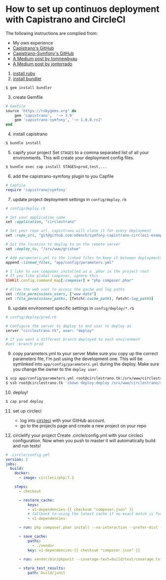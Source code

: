 How to set up continuos deployment with Capistrano and CircleCI
============

The following instructions are complied from:
* My own experience
* [Capistrano's GitHub](https://github.com/capistrano/capistrano)
* [Capistrano-Symfony's GitHub](https://github.com/capistrano/symfony)
* [A Medium post by tomnewbyau](https://medium.com/@tomnewbyau/continuous-delivery-with-symfony-circleci-capistrano-add0df48347d)
* [A Medium post by jontorrado](https://medium.com/@jontorrado/deploying-a-symfony-application-with-capistrano-a954a1a03819)

1. [install ruby](https://www.ruby-lang.org/en/documentation/installation/)
2. [install bundler](https://bundler.io/)

```bash
$ gem install bundler
```

3. create Gemfile

```ruby
# Gemfile
source 'https://rubygems.org' do
    gem 'capistrano',  '~> 3.9'
    gem 'capistrano-symfony', '~> 1.0.0.rc2'
end
```

4. install capistrano

```bash
$ bundle install
```

5. capify your project
Set `STAGES` to a comma separated list of all your environments.
This will create your deployment config files.

```bash
$ bundle exec cap install STAGES=prod,test,...
```

6. add the capistrano-symfony plugin to you Capfile

```ruby
# Capfile
require 'capistrano/symfony'
```

7. update project deployment settings in `config/deploy.rb`

```ruby
# config/deploy.rb

# Set your application name
set :application, "circlestrano"

# Set your repo url, capistrano will clone it for every deployment
set :repo_url, "git@github.com:ndench/symfony-capistrano-circleci-example.git"

# Set the location to deploy to on the remote server
set :deploy_to, "/srv/www/grishue"

# Add parameters.yml to the linked files to keep it between deployments
append :linked_files, "app/config/parameters.yml"

# I like to use composer installed as a .phar in the project root
# If you like global composer, ignore this
SSHKit.config.command_map[:composer] = "php composer.phar"

# Allow the web user to access the gache and log paths
set :file_permissions_users, ["www-data"]
set :file_permissions_paths, [fetch(:cache_path), fetch(:log_path)]
```

8. update environment specific settings in `config/deploy/*.rb`

```ruby
# config/deploy/prod.rb

# Configure the server to deploy to and user to deploy as
server "circlestrano.tk", user: "deploy"

# If you want a different branch deployed to each environment 
#set :branch prod
```

9. copy parameters.yml to your server
Make sure you copy up the correct parameters file, I'm just using the development one.
This will be symlinked into `app/config/parameters.yml` during the deploy.
Make sure you change the owner to the `deploy user`.

```bash
$ scp app/config/parameters.yml root@circlestrano.tk:/srv/www/circlestrano/shared/app/config/parameters.yml
$ ssh root@circlestrano.tk 'chown deploy:deploy /srv/www/circlestrano/shared/app/config/parameters.yml'
```

10. deploy!

```bash
$ cap prod deploy
```

11. set up circleci
    - log into [circleci](https://circleci.com) with your GitHub account.
    - go to the projects page and create a new project on your repo

12. circlelify your project
Create .circle/config.yml with your circleci configuration.
Now when you push to master it will automatically build and run tests!

```yaml
# .circle/config.yml
version: 2
jobs:
  build:
    docker:
      - image: circleci/php:7.1

    steps:
      - checkout

      - restore_cache:
          keys:
          - v1-dependencies-{{ checksum "composer.json" }}
          # fallback to using the latest cache if no exact match is found
          - v1-dependencies-

      - run: php composer.phar install --no-interaction --prefer-dist --optimize-autoloader

      - save_cache:
          paths:
            - ./vendor
          key: v1-dependencies-{{ checksum "composer.json" }}
        
      - run: vendor/bin/phpunit --coverage-text=build/text/coverage.txt --log-junit=build/junit/junit.xml

      - store_test_results:
          path: build/junit
```
